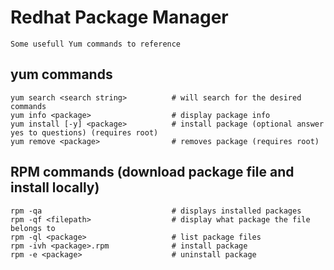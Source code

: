 # Redhat Package Manager

    Some usefull Yum commands to reference
    
## yum commands

    yum search <search string>          # will search for the desired commands
    yum info <package>                  # display package info
    yum install [-y] <package>          # install package (optional answer yes to questions) (requires root)
    yum remove <package>                # removes package (requires root)
    
## RPM commands (download package file and install locally)

    rpm -qa                             # displays installed packages
    rpm -qf <filepath>                  # display what package the file belongs to
    rpm -ql <package>                   # list package files
    rpm -ivh <package>.rpm              # install package
    rpm -e <package>                    # uninstall package